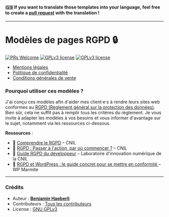 #### 🇬🇧 If you want to translate those templates into your language, feel free to create a [pull request](https://github.com/benjaminhaeberli/templates-rgpd-web/pulls) with the translation !

---

# Modèles de pages RGPD 🔒

[![PRs Welcome](https://img.shields.io/badge/Contributions-👍-brightgreen.svg)](https://github.com/benjaminhaeberli/templates-rgpd-web/pulls)
[![GPLv3 license](https://img.shields.io/badge/License-GPLv3-blue.svg)](http://perso.crans.org/besson/LICENSE.html)
[![GPLv3 license](https://img.shields.io/badge/Langage-FR-lightgray.svg)](https://fr.wikipedia.org/wiki/Fran%C3%A7ais)

- [Mentions légales](/fr/mentions-legales.md)
- [Politique de confidentialité](/fr/politique-de-confidentialite.md)
- [Conditions générales de vente](/fr/conditions-generales-de-vente.md)

### Pourquoi utiliser ces modèles ?

J'ai conçu ces modèles afin d'aider mes client·e·s à rendre leurs sites web conformes au [RGPD (Règlement général sur la protection des données)](https://fr.wikipedia.org/wiki/R%C3%A8glement_g%C3%A9n%C3%A9ral_sur_la_protection_des_donn%C3%A9es). Bien sûr, cela ne suffit pas à remplir tous les critères du règlement. Je vous invite à adapter les modèles à vos besoins et vous informer d'avantage sur le sujet, notamment via les ressources ci-dessous.

**Ressources** :

- 📖 [Comprendre le RGPD](https://www.cnil.fr/fr/comprendre-le-rgpd) – CNIL
- 📖 [RGPD : Passer à l'action, par où commencer ?](https://www.cnil.fr/fr/rgpd-par-ou-commencer) – CNIL
- 📖 [Guide RGPD du développeur](https://wpmarmite.com/rgpd-wordpress/) – Laboratoire d'innovation numérique de la CNIL
- 📖 [RGPD et WordPress : le guide concret pour se mettre en conformité ](https://wpmarmite.com/rgpd-wordpress/) – WP Marmite

---

### Crédits

- Auteur : **[Benjamin Haeberli](https://benjaminhaeberli.ch/)**
- Contributeurs : [Tous les contributeurs](https://github.com/benjaminhaeberli/templates-rgpd-web/graphs/contributors)
- License : [GNU GPLv3](https://choosealicense.com/licenses/gpl-3.0/)
